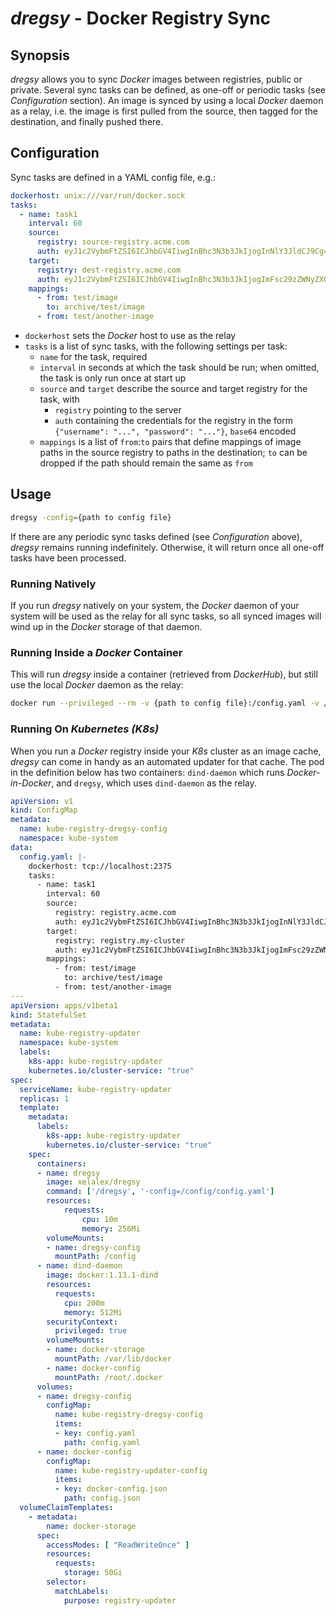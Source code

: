 # *dregsy* - Docker Registry Sync


## Synopsis
*dregsy* allows you to sync *Docker* images between registries, public or private. Several sync tasks can be defined, as one-off or periodic tasks (see *Configuration* section). An image is synced by using a local *Docker* daemon as a relay, i.e. the image is first pulled from the source, then tagged for the destination, and finally pushed there.


## Configuration
Sync tasks are defined in a YAML config file, e.g.:

```yaml
dockerhost: unix:///var/run/docker.sock
tasks:
  - name: task1
    interval: 60
    source: 
      registry: source-registry.acme.com
      auth: eyJ1c2VybmFtZSI6ICJhbGV4IiwgInBhc3N3b3JkIjogInNlY3JldCJ9Cg==
    target: 
      registry: dest-registry.acme.com
      auth: eyJ1c2VybmFtZSI6ICJhbGV4IiwgInBhc3N3b3JkIjogImFsc29zZWNyZXQifQo=
    mappings:
      - from: test/image
        to: archive/test/image
      - from: test/another-image
```

- `dockerhost` sets the *Docker* host to use as the relay
- `tasks` is a list of sync tasks, with the following settings per task: 
    - `name` for the task, required
    - `interval` in seconds at which the task should be run; when omitted, the task is only run once at start up
    - `source` and `target` describe the source and target registry for the task, with
        - `registry` pointing to the server
        - `auth` containing the credentials for the registry in the form `{"username": "...", "password": "..."}`, `base64` encoded
    - `mappings` is a list of `from`:`to` pairs that define mappings of image paths in the source registry to paths in the destination; `to` can be dropped if the path should remain the same as `from`


## Usage

```bash
dregsy -config={path to config file}
```

If there are any periodic sync tasks defined (see *Configuration* above), *dregsy* remains running indefinitely. Otherwise, it will return once all one-off tasks have been processed.

### Running Natively
If you run *dregsy* natively on your system, the *Docker* daemon of your system will be used as the relay for all sync tasks, so all synced images will wind up in the *Docker* storage of that daemon.

### Running Inside a *Docker* Container
This will run *dregsy* inside a container (retrieved from *DockerHub*), but still use the local *Docker* daemon as the relay:

```bash
docker run --privileged --rm -v {path to config file}:/config.yaml -v /var/run/docker.sock:/var/run/docker.sock xelalex/dregsy
```

### Running On *Kubernetes (K8s)*

When you run a *Docker* registry inside your *K8s* cluster as an image cache, *dregsy* can come in handy as an automated updater for that cache. The pod in the definition below has two containers: `dind-daemon` which runs *Docker-in-Docker*, and `dregsy`, which uses `dind-daemon` as the relay. 

```yaml
apiVersion: v1
kind: ConfigMap
metadata:
  name: kube-registry-dregsy-config
  namespace: kube-system
data:
  config.yaml: |-
    dockerhost: tcp://localhost:2375
    tasks:
      - name: task1
        interval: 60
        source: 
          registry: registry.acme.com
          auth: eyJ1c2VybmFtZSI6ICJhbGV4IiwgInBhc3N3b3JkIjogInNlY3JldCJ9Cg==
        target: 
          registry: registry.my-cluster
          auth: eyJ1c2VybmFtZSI6ICJhbGV4IiwgInBhc3N3b3JkIjogImFsc29zZWNyZXQifQo=
        mappings:
          - from: test/image
            to: archive/test/image
          - from: test/another-image
---
apiVersion: apps/v1beta1
kind: StatefulSet
metadata:
  name: kube-registry-updater
  namespace: kube-system
  labels:
    k8s-app: kube-registry-updater
    kubernetes.io/cluster-service: "true"
spec:
  serviceName: kube-registry-updater
  replicas: 1
  template:
    metadata:
      labels:
        k8s-app: kube-registry-updater
        kubernetes.io/cluster-service: "true"
    spec:
      containers:
      - name: dregsy
        image: xelalex/dregsy
        command: ['/dregsy', '-config=/config/config.yaml'] 
        resources: 
            requests: 
                cpu: 10m 
                memory: 256Mi
        volumeMounts: 
        - name: dregsy-config
          mountPath: /config
      - name: dind-daemon 
        image: docker:1.13.1-dind
        resources:
          requests:
            cpu: 200m
            memory: 512Mi
        securityContext: 
          privileged: true 
        volumeMounts: 
        - name: docker-storage
          mountPath: /var/lib/docker 
        - name: docker-config
          mountPath: /root/.docker
      volumes:
      - name: dregsy-config
        configMap:
          name: kube-registry-dregsy-config
          items:
          - key: config.yaml
            path: config.yaml
      - name: docker-config
        configMap:
          name: kube-registry-updater-config
          items:
          - key: docker-config.json
            path: config.json
  volumeClaimTemplates:
    - metadata:
        name: docker-storage
      spec:
        accessModes: [ "ReadWriteOnce" ]
        resources:
          requests:
            storage: 50Gi
        selector:
          matchLabels:
            purpose: registry-updater
```
